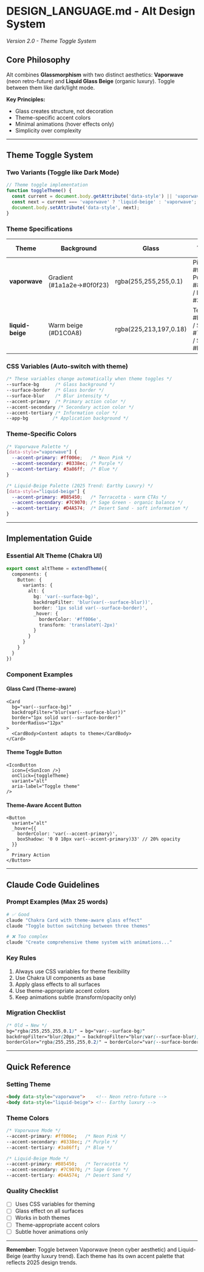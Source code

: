 # DESIGN_LANGUAGE.md - Alt Design System
*Version 2.0 - Theme Toggle System*

## Core Philosophy
Alt combines **Glassmorphism** with two distinct aesthetics: **Vaporwave** (neon retro-future) and **Liquid Glass Beige** (organic luxury). Toggle between them like dark/light mode.

**Key Principles:**
- Glass creates structure, not decoration
- Theme-specific accent colors
- Minimal animations (hover effects only)
- Simplicity over complexity

---

## Theme Toggle System

### Two Variants (Toggle like Dark Mode)
```javascript
// Theme toggle implementation
function toggleTheme() {
  const current = document.body.getAttribute('data-style') || 'vaporwave';
  const next = current === 'vaporwave' ? 'liquid-beige' : 'vaporwave';
  document.body.setAttribute('data-style', next);
}
```

### Theme Specifications

| Theme | Background | Glass | Accent Colors |
|-------|------------|-------|---------------|
| **vaporwave** | Gradient (#1a1a2e→#0f0f23) | rgba(255,255,255,0.1) | Pink #ff006e / Purple #8338ec / Blue #3a86ff |
| **liquid-beige** | Warm beige (#D1C0A8) | rgba(225,213,197,0.18) | Terracotta #B85450 / Sage #7C9070 / Sand #D4A574 |

### CSS Variables (Auto-switch with theme)
```css
/* These variables change automatically when theme toggles */
--surface-bg      /* Glass background */
--surface-border  /* Glass border */
--surface-blur    /* Blur intensity */
--accent-primary  /* Primary action color */
--accent-secondary /* Secondary action color */
--accent-tertiary /* Information color */
--app-bg         /* Application background */
```

### Theme-Specific Colors
```css
/* Vaporwave Palette */
[data-style="vaporwave"] {
  --accent-primary: #ff006e;   /* Neon Pink */
  --accent-secondary: #8338ec; /* Purple */
  --accent-tertiary: #3a86ff;  /* Blue */
}

/* Liquid-Beige Palette (2025 Trend: Earthy Luxury) */
[data-style="liquid-beige"] {
  --accent-primary: #B85450;   /* Terracotta - warm CTAs */
  --accent-secondary: #7C9070; /* Sage Green - organic balance */
  --accent-tertiary: #D4A574;  /* Desert Sand - soft information */
}
```

---

## Implementation Guide

### Essential Alt Theme (Chakra UI)
```typescript
export const altTheme = extendTheme({
  components: {
    Button: {
      variants: {
        alt: {
          bg: 'var(--surface-bg)',
          backdropFilter: 'blur(var(--surface-blur))',
          border: '1px solid var(--surface-border)',
          _hover: {
            borderColor: '#ff006e',
            transform: 'translateY(-2px)'
          }
        }
      }
    }
  }
})
```

### Component Examples

#### Glass Card (Theme-aware)
```tsx
<Card
  bg="var(--surface-bg)"
  backdropFilter="blur(var(--surface-blur))"
  border="1px solid var(--surface-border)"
  borderRadius="12px"
>
  <CardBody>Content adapts to theme</CardBody>
</Card>
```

#### Theme Toggle Button
```tsx
<IconButton
  icon={<SunIcon />}
  onClick={toggleTheme}
  variant="alt"
  aria-label="Toggle theme"
/>
```

#### Theme-Aware Accent Button
```tsx
<Button
  variant="alt"
  _hover={{
    borderColor: 'var(--accent-primary)',
    boxShadow: '0 0 10px var(--accent-primary)33' // 20% opacity
  }}
>
  Primary Action
</Button>
```

---

## Claude Code Guidelines

### Prompt Examples (Max 25 words)
```bash
# ✅ Good
claude "Chakra Card with theme-aware glass effect"
claude "Toggle button switching between three themes"

# ❌ Too complex
claude "Create comprehensive theme system with animations..."
```

### Key Rules
1. Always use CSS variables for theme flexibility
2. Use Chakra UI components as base
3. Apply glass effects to all surfaces
4. Use theme-appropriate accent colors
5. Keep animations subtle (transform/opacity only)

### Migration Checklist
```css
/* Old → New */
bg="rgba(255,255,255,0.1)" → bg="var(--surface-bg)"
backdropFilter="blur(20px)" → backdropFilter="blur(var(--surface-blur))"
borderColor="rgba(255,255,255,0.2)" → borderColor="var(--surface-border)"
```

---

## Quick Reference

### Setting Theme
```html
<body data-style="vaporwave">    <!-- Neon retro-future -->
<body data-style="liquid-beige"> <!-- Earthy luxury -->
```

### Theme Colors
```css
/* Vaporwave Mode */
--accent-primary: #ff006e;   /* Neon Pink */
--accent-secondary: #8338ec; /* Purple */
--accent-tertiary: #3a86ff;  /* Blue */

/* Liquid-Beige Mode */
--accent-primary: #B85450;   /* Terracotta */
--accent-secondary: #7C9070; /* Sage Green */
--accent-tertiary: #D4A574;  /* Desert Sand */
```

### Quality Checklist
- [ ] Uses CSS variables for theming
- [ ] Glass effect on all surfaces
- [ ] Works in both themes
- [ ] Theme-appropriate accent colors
- [ ] Subtle hover animations only

---

**Remember:** Toggle between Vaporwave (neon cyber aesthetic) and Liquid-Beige (earthy luxury trend). Each theme has its own accent palette that reflects 2025 design trends.